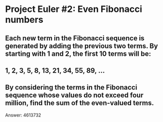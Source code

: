 # Project Euler #2: Even Fibonacci numbers

## Each new term in the Fibonacci sequence is generated by adding the previous two terms. By starting with 1 and 2, the first 10 terms will be:

## 1, 2, 3, 5, 8, 13, 21, 34, 55, 89, ...

## By considering the terms in the Fibonacci sequence whose values do not exceed four million, find the sum of the even-valued terms.

Answer:	4613732